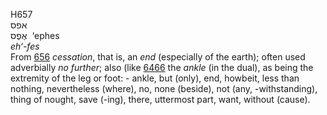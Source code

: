 H657  
אפס  
אֶפֶס ‎ ‘ephes  
*eh‘-fes*  
From [656](h0656) *cessation*, that is, an *end* (especially of the
earth); often used adverbially *no* *further*; also (like [6466](h6466)
the *ankle* (in the dual), as being the extremity of the leg or foot: -
ankle, but (only), end, howbeit, less than nothing, nevertheless
(where), no, none (beside), not (any, -withstanding), thing of nought,
save (-ing), there, uttermost part, want, without (cause).  
